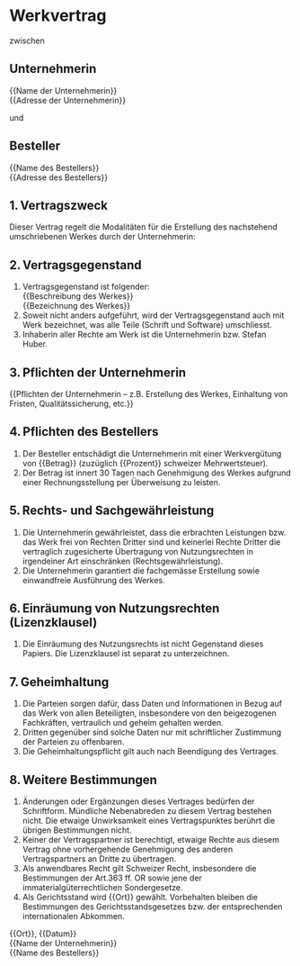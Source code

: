 # Werkvertrag

zwischen

## Unternehmerin

{{Name der Unternehmerin}}<br>
{{Adresse der Unternehmerin}}

und

## Besteller

{{Name des Bestellers}}<br>
{{Adresse des Bestellers}}

## 1. Vertragszweck

Dieser Vertrag regelt die Modalitäten für die Erstellung des nachstehend umschriebenen Werkes durch der Unternehmerin:

## 2. Vertragsgegenstand

1. Vertragsgegenstand ist folgender: <br>
   {{Beschreibung des Werkes}}<br>
   {{Bezeichnung des Werkes}}
2. Soweit nicht anders aufgeführt, wird der Vertragsgegenstand auch mit Werk bezeichnet, was alle Teile (Schrift und Software) umschliesst.
3. Inhaberin aller Rechte am Werk ist die Unternehmerin bzw. Stefan Huber.

## 3. Pflichten der Unternehmerin

{{Pflichten der Unternehmerin – z.B. Erstellung des Werkes, Einhaltung von Fristen, Qualitätssicherung, etc.}}

## 4. Pflichten des Bestellers

1. Der Besteller entschädigt die Unternehmerin mit einer Werkvergütung von {{Betrag}} (zuzüglich {{Prozent}} schweizer Mehrwertsteuer).
2. Der Betrag ist innert 30 Tagen nach Genehmigung des Werkes aufgrund einer Rechnungsstellung per Überweisung zu leisten.

## 5. Rechts- und Sachgewährleistung

1.  Die Unternehmerin gewährleistet, dass die erbrachten Leistungen bzw. das Werk frei von Rechten Dritter sind und keinerlei Rechte Dritter die vertraglich zugesicherte Übertragung von Nutzungsrechten in irgendeiner Art einschränken (Rechtsgewährleistung).
2.  Die Unternehmerin garantiert die fachgemässe Erstellung sowie einwandfreie Ausführung des Werkes.

## 6. Einräumung von Nutzungsrechten (Lizenzklausel)

1. Die Einräumung des Nutzungsrechts ist nicht Gegenstand dieses Papiers. Die Lizenzklausel ist separat zu unterzeichnen.

## 7. Geheimhaltung

1. Die Parteien sorgen dafür, dass Daten und Informationen in Bezug auf das Werk von allen Beteiligten, insbesondere von den beigezogenen Fachkräften, vertraulich und geheim gehalten werden.
2. Dritten gegenüber sind solche Daten nur mit schriftlicher Zustimmung der Parteien zu offenbaren.
3. Die Geheimhaltungspflicht gilt auch nach Beendigung des Vertrages.

## 8. Weitere Bestimmungen

1.  Änderungen oder Ergänzungen dieses Vertrages bedürfen der Schriftform. Mündliche Nebenabreden zu diesem Vertrag bestehen nicht. Die etwaige Unwirksamkeit eines Vertragspunktes berührt die übrigen Bestimmungen nicht.
2.  Keiner der Vertragspartner ist berechtigt, etwaige Rechte aus diesem Vertrag ohne vorhergehende Genehmigung des anderen Vertragspartners an Dritte zu übertragen.
3.  Als anwendbares Recht gilt Schweizer Recht, insbesondere die Bestimmungen der Art.363 ff. OR sowie jene der immaterialgüterrechtlichen Sondergesetze.
4.  Als Gerichtsstand wird {{Ort}} gewählt. Vorbehalten bleiben die Bestimmungen des Gerichtsstandsgesetzes bzw. der entsprechenden internationalen Abkommen.

{{Ort}}, {{Datum}}<br>
{{Name der Unternehmerin}}<br>
{{Name des Bestellers}}
